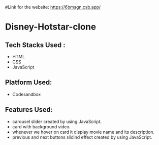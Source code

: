 #Link for the website:
https://6bmsgn.csb.app/

# Disney-Hotstar-clone

## Tech Stacks Used :
* HTML
* CSS
* JavaScript

## Platform Used:
* Codesandbox

## Features Used:
* carousel slider created by using JavaScript.
* card with background video.
* whenever we hover on card it display movie name and its description.
* previous and next buttons slidind effect created by using JavaScript.
